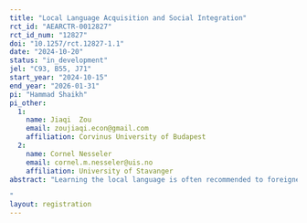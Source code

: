 ```yaml
---
title: "Local Language Acquisition and Social Integration"
rct_id: "AEARCTR-0012827"
rct_id_num: "12827"
doi: "10.1257/rct.12827-1.1"
date: "2024-10-20"
status: "in_development"
jel: "C93, B55, J71"
start_year: "2024-10-15"
end_year: "2026-01-31"
pi: "Hammad Shaikh"
pi_other:
  1:
    name: Jiaqi  Zou
    email: zoujiaqi.econ@gmail.com
    affiliation: Corvinus University of Budapest
  2:
    name: Cornel Nesseler
    email: cornel.m.nesseler@uis.no
    affiliation: University of Stavanger
abstract: "Learning the local language is often recommended to foreigners to socially integrate into a new country. We study the extent to which acquiring the local language creates social opportunities for foreigners. Using a field experiment, we investigate the relationship between cultural assimilation via learning the local language and non-native individuals’ ability to socially integrate along two dimensions: (1) housing, and (2) amateur football clubs. We use online messages to contact landlords/realtors to view a property and ask football coaches to join a trial practice. We compare response rates across different email treatments.
"
layout: registration
---
```


